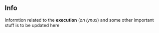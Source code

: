 ## Info

Informtion related to the **execution** (_on lynux_) and some other important stuff is to be updated here
